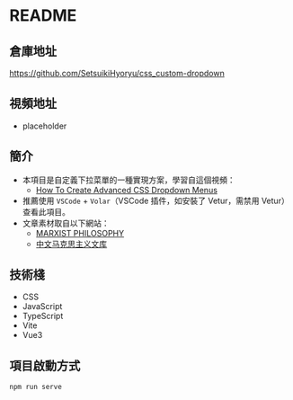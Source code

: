 # README

## 倉庫地址

<https://github.com/SetsuikiHyoryu/css_custom-dropdown>

## 視頻地址

- placeholder

## 簡介

- 本項目是自定義下拉菜單的一種實現方案，學習自這個視頻：
  - [How To Create Advanced CSS Dropdown Menus](https://youtu.be/S-VeYcOCFZw)
- 推薦使用 `VSCode` + `Volar`（VSCode 插件，如安裝了 Vetur，需禁用 Vetur）查看此項目。
- 文章素材取自以下網站：
  - [MARXIST PHILOSOPHY](http://marxistphilosophy.org/)
  - [中文马克思主义文库](https://www.marxists.org/chinese/index.html)

## 技術棧

- CSS
- JavaScript
- TypeScript
- Vite
- Vue3

## 項目啟動方式

```shell
npm run serve
```
